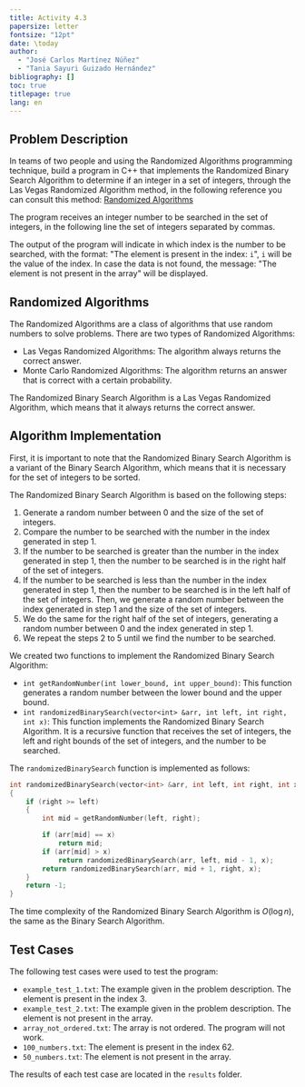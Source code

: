 ```yaml
---
title: Activity 4.3
papersize: letter
fontsize: "12pt"
date: \today
author:
  - "José Carlos Martínez Núñez"
  - "Tania Sayuri Guizado Hernández"
bibliography: []
toc: true
titlepage: true
lang: en
---
```


## Problem Description

In teams of two people and using the Randomized Algorithms programming technique, build a program in C++ that implements the Randomized Binary Search Algorithm to determine if an integer in a set of integers, through the Las Vegas Randomized Algorithm method, in the following reference you can consult this method: [Randomized Algorithms](https://www.geeksforgeeks.org/randomized-algorithms-set-2-classification-and-applications/)

The program receives an integer number to be searched in the set of integers, in the following line the set of integers separated by commas.

The output of the program will indicate in which index is the number to be searched, with the format: "The element is present in the index: `i`", `i` will be the value of the index. In case the data is not found, the message: "The element is not present in the array" will be displayed.

## Randomized Algorithms

The Randomized Algorithms are a class of algorithms that use random numbers to solve problems. There are two types of Randomized Algorithms:

- Las Vegas Randomized Algorithms: The algorithm always returns the correct answer.
- Monte Carlo Randomized Algorithms: The algorithm returns an answer that is correct with a certain probability.

The Randomized Binary Search Algorithm is a Las Vegas Randomized Algorithm, which means that it always returns the correct answer.

## Algorithm Implementation

First, it is important to note that the Randomized Binary Search Algorithm is a variant of the Binary Search Algorithm, which means that it is necessary for the set of integers to be sorted.

The Randomized Binary Search Algorithm is based on the following steps:

1. Generate a random number between 0 and the size of the set of integers.
2. Compare the number to be searched with the number in the index generated in step 1.
3. If the number to be searched is greater than the number in the index generated in step 1, then the number to be searched is in the right half of the set of integers.
4. If the number to be searched is less than the number in the index generated in step 1, then the number to be searched is in the left half of the set of integers. Then, we generate a random number between the index generated in step 1 and the size of the set of integers.
5. We do the same for the right half of the set of integers, generating a random number between 0 and the index generated in step 1.
6. We repeat the steps 2 to 5 until we find the number to be searched.

We created two functions to implement the Randomized Binary Search Algorithm:

- `int getRandomNumber(int lower_bound, int upper_bound)`: This function generates a random number between the lower bound and the upper bound.
- `int randomizedBinarySearch(vector<int> &arr, int left, int right, int x)`: This function implements the Randomized Binary Search Algorithm. It is a recursive function that receives the set of integers, the left and right bounds of the set of integers, and the number to be searched.

The `randomizedBinarySearch` function is implemented as follows:

```cpp
int randomizedBinarySearch(vector<int> &arr, int left, int right, int x)
{
    if (right >= left)
    {
        int mid = getRandomNumber(left, right);

        if (arr[mid] == x)
            return mid;
        if (arr[mid] > x)
            return randomizedBinarySearch(arr, left, mid - 1, x);
        return randomizedBinarySearch(arr, mid + 1, right, x);
    }
    return -1;
}
```

The time complexity of the Randomized Binary Search Algorithm is $O(\log n)$, the same as the Binary Search Algorithm.

## Test Cases

The following test cases were used to test the program:

- `example_test_1.txt`: The example given in the problem description. The element is present in the index 3.
- `example_test_2.txt`: The example given in the problem description. The element is not present in the array.
- `array_not_ordered.txt`: The array is not ordered. The program will not work.
- `100_numbers.txt`: The element is present in the index 62.
- `50_numbers.txt`: The element is not present in the array.

The results of each test case are located in the `results` folder.

